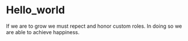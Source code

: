 # Hello_world
 
 If we are to grow we must repect and honor custom roles. In doing so we are able to achieve happiness. 
